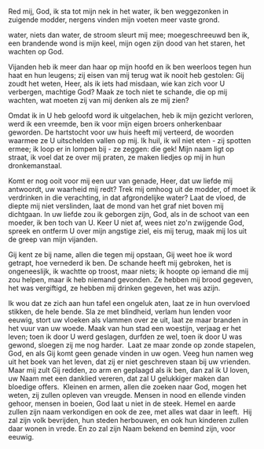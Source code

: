 Red mij, God, ik sta tot mijn nek in het water,
ik ben weggezonken in zuigende modder,
nergens vinden mijn voeten meer vaste grond.

water, niets dan water, de stroom sleurt mij mee;
moegeschreeuwd ben ik, een brandende wond is mijn keel,
mijn ogen zijn dood van het staren, het wachten op God.

Vijanden heb ik meer dan haar op mijn hoofd
en ik ben weerloos tegen hun haat en hun leugens;
zij eisen van mij terug wat ik nooit heb gestolen:
Gij zoudt het weten, Heer, als ik iets had misdaan,
wie kan zich voor U verbergen, machtige God?
Maak ze toch niet te schande, die op mij wachten,
wat moeten zij van mij denken als ze mij zien?

Omdat ik in U heb geloofd word ik uitgelachen,
heb ik mijn gezicht verloren, werd ik een vreemde,
ben ik voor mijn eigen broers onherkenbaar geworden.
De hartstocht voor uw huis heeft mij verteerd,
de woorden waarmee ze U uitschelden vallen op mij.
Ik huil, ik wil niet eten - zij spotten ermee;
ik loop er in lompen bij - ze zeggen: die gek!
Mijn naam ligt op straat, ik voel dat ze over mij praten,
ze maken liedjes op mij in hun dronkemanstaal.

Komt er nog ooit voor mij een uur van genade,
Heer, dat uw liefde mij antwoordt, uw waarheid mij redt?
Trek mij omhoog uit de modder, of moet ik verdrinken
in die verachting, in dat afgrondelijke water?
Laat de vloed, de diepte mij niet verslinden,
laat de mond van het graf niet boven mij dichtgaan.
In uw liefde zou ik geborgen zijn, God,
als in de schoot van een moeder, ik ben toch van U.
Keer U niet af, wees niet zo'n zwijgende God,
spreek en ontferm U over mijn angstige ziel,
eis mij terug, maak mij los uit de greep van mijn vijanden.

Gij kent ze bij name, allen die tegen mij opstaan,
Gij weet hoe ik word getrapt, hoe vernederd ik ben.
De schande heeft mij gebroken, het is ongeneeslijk,
ik wachtte op troost, maar niets; ik hoopte op iemand
die mij zou helpen, maar ik heb niemand gevonden.
Ze hebben mij brood gegeven, het was vergiftigd,
ze hebben mij drinken gegeven, het was azijn.

Ik wou dat ze zich aan hun tafel een ongeluk aten,
laat ze in hun overvloed stikken, de hele bende.
Sla ze met blindheid, verlam hun lenden voor eeuwig,
stort uw vloeken als vlammen over ze uit,
laat ze maar branden in het vuur van uw woede.
Maak van hun stad een woestijn, verjaag er het leven;
toen ik door U werd geslagen, durfden ze wel,
toen ik door U was gewond, sloegen zij me nog harder.
​
Laat ze maar zonde op zonde stapelen, God,
en als Gij komt geen genade vinden in uw ogen.
Veeg hun namen weg uit het boek van het leven,
dat zij er niet geschreven staan bij uw vrienden.
​
Maar mij zult Gij redden, zo arm en geplaagd als ik ben,
dan zal ik U loven, uw Naam met een danklied vereren,
dat zal U gelukkiger maken dan bloedige offers.
​
Kleinen en armen, allen die zoeken naar God,
mogen het weten, zij zullen opleven van vreugde.
Mensen in nood en ellende vinden gehoor,
mensen in boeien, God laat u niet in de steek.
Hemel en aarde zullen zijn naam verkondigen
en ook de zee, met alles wat daar in leeft.
​
Hij zal zijn volk bevrijden, hun steden herbouwen,
en ook hun kinderen zullen daar wonen in vrede.
En zo zal zijn Naam bekend en bemind zijn, voor eeuwig.